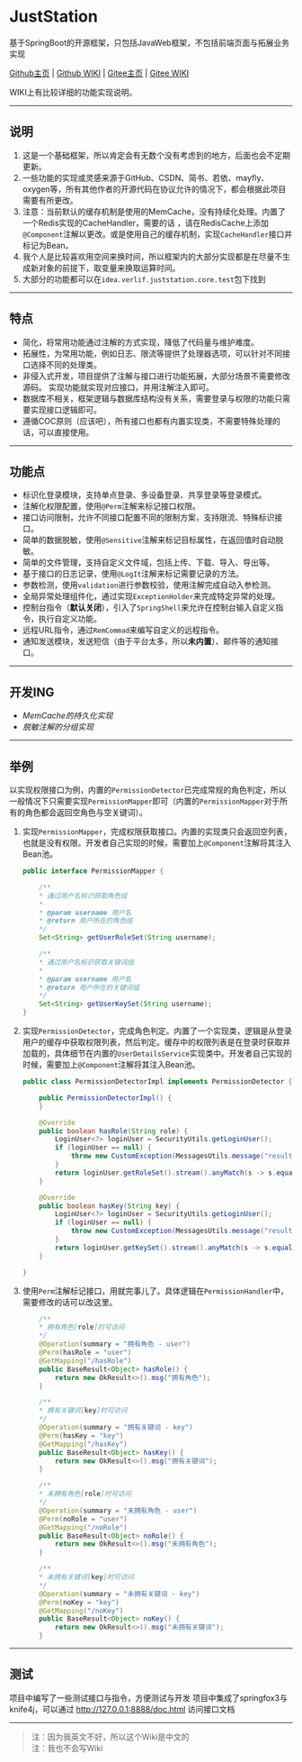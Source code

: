 # JustStation

基于SpringBoot的开源框架，只包括JavaWeb框架，不包括前端页面与拓展业务实现

[Github主页](https://github.com/Verlif/JustStation) | [Github WIKI](https://github.com/Verlif/JustStation/wiki) | [Gitee主页](https://gitee.com/Verlif/JustStation) | [Gitee WIKI](https://gitee.com/Verlif/JustStation/wikis/Home)

WIKI上有比较详细的功能实现说明。

----

## 说明

1. 这是一个基础框架，所以肯定会有无数个没有考虑到的地方，后面也会不定期更新。
2. 一些功能的实现或灵感来源于GitHub、CSDN、简书、若依、mayfly、oxygen等，所有其他作者的开源代码在协议允许的情况下，都会根据此项目需要有所更改。
3. 注意：当前默认的缓存机制是使用的MemCache，没有持续化处理。内置了一个Redis实现的CacheHandler，需要的话
，请在RedisCache上添加`@Component`注解以更改。或是使用自己的缓存机制，实现`CacheHandler`接口并标记为Bean。
4. 我个人是比较喜欢用空间来换时间，所以框架内的大部分实现都是在尽量不生成新对象的前提下，取变量来换取运算时间。
5. 大部分的功能都可以在`idea.verlif.juststation.core.test`包下找到

----

## 特点

* 简化，将常用功能通过注解的方式实现，降低了代码量与维护难度。
* 拓展性，为常用功能，例如日志、限流等提供了处理器选项，可以针对不同接口选择不同的处理类。
* 非侵入式开发，项目提供了注解与接口进行功能拓展，大部分场景不需要修改源码。
  实现功能就实现对应接口，并用注解注入即可。
* 数据库不相关，框架逻辑与数据库结构没有关系，需要登录与权限的功能只需要实现接口逻辑即可。
* 遵循COC原则（应该吧），所有接口也都有内置实现类，不需要特殊处理的话，可以直接使用。

----

## 功能点

* 标识化登录模块，支持单点登录、多设备登录、共享登录等登录模式。
* 注解化权限配置，使用`@Perm`注解来标记接口权限。
* 接口访问限制，允许不同接口配置不同的限制方案，支持限流、特殊标识接口。
* 简单的数据脱敏，使用`@Sensitive`注解来标记目标属性，在返回值时自动脱敏。
* 简单的文件管理，支持自定义文件域，包括上传、下载、导入、导出等。
* 基于接口的日志记录，使用`@LogIt`注解来标记需要记录的方法。
* 参数检测，使用`validation`进行参数校验，使用注解完成自动入参检测。
* 全局异常处理组件化，通过实现`ExceptionHolder`来完成特定异常的处理。
* 控制台指令（**默认关闭**），引入了`SpringShell`来允许在控制台输入自定义指令，执行自定义功能。
* 远程URL指令，通过`RemCommad`来编写自定义的远程指令。
* 通知发送模块，发送短信（由于平台太多，所以**未内置**）、邮件等的通知接口。

----

## 开发ING

* *MemCache的持久化实现*
* *脱敏注解的分组实现*

----

## 举例

以实现权限接口为例，内置的`PermissionDetector`已完成常规的角色判定，所以一般情况下只需要实现`PermissionMapper`即可（内置的`PermissionMapper`对于所有的角色都会返回空角色与空关键词）。

1. 实现`PermissionMapper`，完成权限获取接口。内置的实现类只会返回空列表，也就是没有权限。开发者自己实现的时候，需要加上`@Component`注解将其注入Bean池。

    ```java
    public interface PermissionMapper {

        /**
        * 通过用户名标识获取角色组
        *
        * @param username 用户名
        * @return 用户所在的角色组
        */
        Set<String> getUserRoleSet(String username);

        /**
        * 通过用户名标识获取关键词组
        *
        * @param username 用户名
        * @return 用户所在的关键词组
        */
        Set<String> getUserKeySet(String username);
    }
    ```

2. 实现`PermissionDetector`，完成角色判定。内置了一个实现类，逻辑是从登录用户的缓存中获取权限列表，然后判定。缓存中的权限列表是在登录时获取并加载的，具体细节在内置的`UserDetailsService`实现类中。开发者自己实现的时候，需要加上`@Component`注解将其注入Bean池。

    ```java
    public class PermissionDetectorImpl implements PermissionDetector {

        public PermissionDetectorImpl() {
        }

        @Override
        public boolean hasRole(String role) {
            LoginUser<?> loginUser = SecurityUtils.getLoginUser();
            if (loginUser == null) {
                throw new CustomException(MessagesUtils.message("result.fail.login.not"));
            }
            return loginUser.getRoleSet().stream().anyMatch(s -> s.equals(role));
        }

        @Override
        public boolean hasKey(String key) {
            LoginUser<?> loginUser = SecurityUtils.getLoginUser();
            if (loginUser == null) {
                throw new CustomException(MessagesUtils.message("result.fail.login.not"));
            }
            return loginUser.getKeySet().stream().anyMatch(s -> s.equals(key));
        }

    }
    ```

3. 使用`Perm`注解标记接口，用就完事儿了。具体逻辑在`PermissionHandler`中，需要修改的话可以改这里。

    ```java
        /**
        * 拥有角色[role]时可访问
        */
        @Operation(summary = "拥有角色 - user")
        @Perm(hasRole = "user")
        @GetMapping("/hasRole")
        public BaseResult<Object> hasRole() {
            return new OkResult<>().msg("拥有角色");
        }

        /**
        * 拥有关键词[key]时可访问
        */
        @Operation(summary = "拥有关键词 - key")
        @Perm(hasKey = "key")
        @GetMapping("/hasKey")
        public BaseResult<Object> hasKey() {
            return new OkResult<>().msg("拥有关键词");
        }

        /**
        * 未拥有角色[role]时可访问
        */
        @Operation(summary = "未拥有角色 - user")
        @Perm(noRole = "user")
        @GetMapping("/noRole")
        public BaseResult<Object> noRole() {
            return new OkResult<>().msg("未拥有角色");
        }

        /**
        * 未拥有关键词[key]时可访问
        */
        @Operation(summary = "未拥有关键词 - key")
        @Perm(noKey = "key")
        @GetMapping("/noKey")
        public BaseResult<Object> noKey() {
            return new OkResult<>().msg("未拥有关键词");
        }
    ```

----

## 测试

项目中编写了一些测试接口与指令，方便测试与开发
项目中集成了springfox3与knife4j，可以通过 <http://127.0.0.1:8888/doc.html> 访问接口文档

----

> 注：因为我英文不好，所以这个Wiki是中文的  
> 注：我也不会写Wiki
